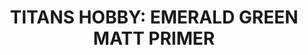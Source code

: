 ---
title: "TITANS HOBBY:  EMERALD GREEN MATT PRIMER "
price: "1500" 
desc: ""
img_path: "/assets/img/TTH106.jpg"
brand: AMMO
available: true
special_offer: false
new: false
soon: false
cat: "ALCLAD-II-METALIC-BOJE"
subcat: "ALC-Titans-AMMO-400mL"
subsubcat: ""
sifra: "TTH106"
---